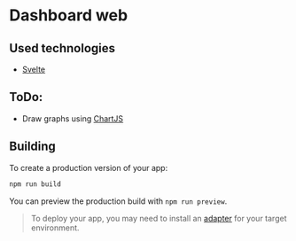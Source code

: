 # Dashboard web
## Used technologies
- [Svelte](https://svelte.dev/)

## ToDo:
- Draw graphs using [ChartJS](https://www.chartjs.org)


## Building

To create a production version of your app:

```bash
npm run build
```

You can preview the production build with `npm run preview`.

> To deploy your app, you may need to install an [adapter](https://kit.svelte.dev/docs/adapters) for your target environment.
